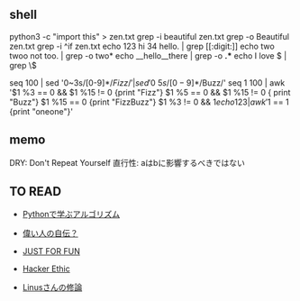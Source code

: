 ## shell
python3 -c "import this" > zen.txt
grep -i beautiful zen.txt 
grep -o Beautiful zen.txt
grep -i ^if zen.txt 
echo 123 hi 34 hello. | grep [[:digit:]]
echo two twoo not too. | grep -o two*
echo __hello__there | grep -o __.*__
echo I love $ | grep \\$

seq 100 | sed '0~3s/[0-9]*$/Fizz/' | sed '0~5s/[0-9]*$/Buzz/'
seq 1 100 | awk '$1 %3 == 0 && $1 %15 != 0 {print "Fizz"} $1 %5 == 0 && $1 %15 != 0 { print "Buzz"} $1 %15 == 0 {print "FizzBuzz"} $1 %3 != 0 && $1 %5 != 0 { print $1 }'
echo 1 2 3 | awk '$1 == 1 {print "oneone"}'


## memo
DRY: Don't Repeat Yourself
直行性: aはbに影響するべきではない


## TO READ
- [Pythonで学ぶアルゴリズム](http://libgen.li/item/index.php?md5=AE007A68C3C7FE1E5ABECBAD87D16703)
- [偉い人の自伝？](http://libgen.li/item/index.php?md5=3E1BB9301F6FB066416F5F5DC3501994)
- [JUST FOR FUN](http://libgen.gs/ads.php?md5=475a6d212223f377cb2c61aff925549a)


- [Hacker Ethic](http://libgen.gs/ads.php?md5=ea50230c67939095c6ca0dbde7ad4445)
- [Linusさんの修論](http://libgen.gs/ads.php?md5=5a9073ee2d3bb0d68f5895857e9cf9ca)
